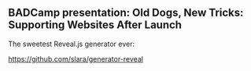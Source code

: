 ## BADCamp presentation: Old Dogs, New Tricks: Supporting Websites After Launch

The sweetest Reveal.js generator ever:

https://github.com/slara/generator-reveal

